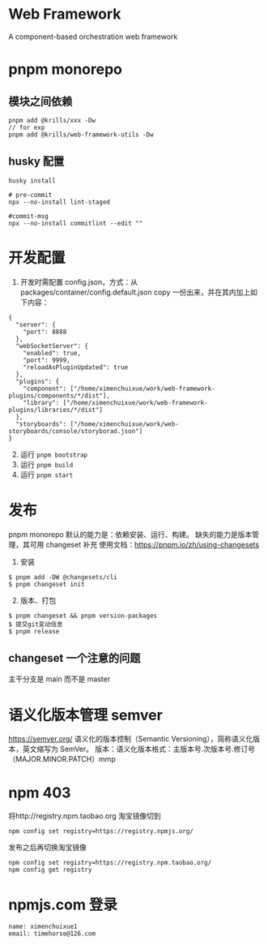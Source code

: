 # Web Framework

A component-based orchestration web framework

# pnpm monorepo

## 模块之间依赖

```
pnpm add @krills/xxx -Dw
// for exp
pnpm add @krills/web-framework-utils -Dw
```

## husky 配置

```
husky install

# pre-commit
npx --no-install lint-staged

#commit-msg
npx --no-install commitlint --edit ""
```

# 开发配置

1. 开发时需配置 config.json，方式：从 packages/container/config.default.json copy 一份出来，并在其内加上如下内容：
```
{
  "server": {
    "port": 8888
  },
  "webSocketServer": {
    "enabled": true,
    "port": 9999,
    "reloadAsPluginUpdated": true
  },
  "plugins": {
    "component": ["/home/ximenchuixue/work/web-framework-plugins/components/*/dist"],
    "library": ["/home/ximenchuixue/work/web-framework-plugins/libraries/*/dist"]
  },
  "storyboards": ["/home/ximenchuixue/work/web-storyboards/console/storyborad.json"]
}
```

2. 运行 `pnpm bootstrap`
3. 运行 `pnpm build`
4. 运行 `pnpm start`

# 发布

pnpm monorepo 默认的能力是：依赖安装、运行、构建。
缺失的能力是版本管理，其可用 changeset 补充
使用文档：https://pnpm.io/zh/using-changesets
1. 安装

```
$ pnpm add -DW @changesets/cli
$ pnpm changeset init
```

2. 版本、打包

```
$ pnpm changeset && pnpm version-packages
$ 提交git变动信息
$ pnpm release
```

## changeset 一个注意的问题

主干分支是 main 而不是 master

# 语义化版本管理 semver

https://semver.org/
语义化的版本控制（Semantic Versioning），简称语义化版本，英文缩写为 SemVer。
版本：语义化版本格式：主版本号.次版本号.修订号（MAJOR.MINOR.PATCH）mmp

# npm 403

将http://registry.npm.taobao.org 淘宝镜像切到

```
npm config set registry=https://registry.npmjs.org/
```

发布之后再切换淘宝镜像

```
npm config set registry=https://registry.npm.taobao.org/
npm config get registry
```
# npmjs.com 登录
```
name: ximenchuixue1
email: timehorse@126.com
```